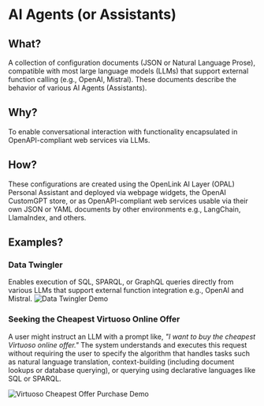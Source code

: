 
# AI Agents (or Assistants)

## What?
A collection of configuration documents (JSON or Natural Language Prose), compatible with most large language models (LLMs) that support external function calling (e.g., OpenAI, Mistral). These documents describe the behavior of various AI Agents (Assistants).

## Why?
To enable conversational interaction with functionality encapsulated in OpenAPI-compliant web services via LLMs.

## How?
These configurations are created using the OpenLink AI Layer (OPAL) Personal Assistant and deployed via webpage widgets, the OpenAI CustomGPT store, or as OpenAPI-compliant web services usable via their own JSON or YAML documents by other environments e.g., LangChain, LlamaIndex, and others.

## Examples? 

### Data Twingler
Enables execution of SQL, SPARQL, or GraphQL queries directly from various LLMs that support external function integration e.g., OpenAI and Mistral. ![Data Twingler Demo](https://www.openlinksw.com/data/gifs/data-twingler-sql-example.gif)

### Seeking the Cheapest Virtuoso Online Offer
A user might instruct an LLM with a prompt like, *"I want to buy the cheapest Virtuoso online offer."* The system understands and executes this request without requiring the user to specify the algorithm that handles tasks such as natural language translation, context-building (including document lookups or database querying), or querying using declarative languages like SQL or SPARQL.

![Virtuoso Cheapest Offer Purchase Demo](https://www.openlinksw.com/data/gifs/cheapest-virtuoso-offer-purchase-2.gif)
